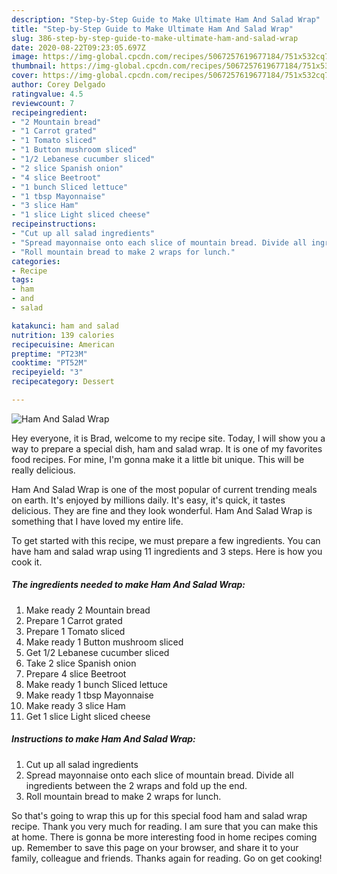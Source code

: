```yaml
---
description: "Step-by-Step Guide to Make Ultimate Ham And Salad Wrap"
title: "Step-by-Step Guide to Make Ultimate Ham And Salad Wrap"
slug: 386-step-by-step-guide-to-make-ultimate-ham-and-salad-wrap
date: 2020-08-22T09:23:05.697Z
image: https://img-global.cpcdn.com/recipes/5067257619677184/751x532cq70/ham-and-salad-wrap-recipe-main-photo.jpg
thumbnail: https://img-global.cpcdn.com/recipes/5067257619677184/751x532cq70/ham-and-salad-wrap-recipe-main-photo.jpg
cover: https://img-global.cpcdn.com/recipes/5067257619677184/751x532cq70/ham-and-salad-wrap-recipe-main-photo.jpg
author: Corey Delgado
ratingvalue: 4.5
reviewcount: 7
recipeingredient:
- "2 Mountain bread"
- "1 Carrot grated"
- "1 Tomato sliced"
- "1 Button mushroom sliced"
- "1/2 Lebanese cucumber sliced"
- "2 slice Spanish onion"
- "4 slice Beetroot"
- "1 bunch Sliced lettuce"
- "1 tbsp Mayonnaise"
- "3 slice Ham"
- "1 slice Light sliced cheese"
recipeinstructions:
- "Cut up all salad ingredients"
- "Spread mayonnaise onto each slice of mountain bread. Divide all ingredients between the 2 wraps and fold up the end."
- "Roll mountain bread to make 2 wraps for lunch."
categories:
- Recipe
tags:
- ham
- and
- salad

katakunci: ham and salad 
nutrition: 139 calories
recipecuisine: American
preptime: "PT23M"
cooktime: "PT52M"
recipeyield: "3"
recipecategory: Dessert

---
```



![Ham And Salad Wrap](https://img-global.cpcdn.com/recipes/5067257619677184/751x532cq70/ham-and-salad-wrap-recipe-main-photo.jpg)

Hey everyone, it is Brad, welcome to my recipe site. Today, I will show you a way to prepare a special dish, ham and salad wrap. It is one of my favorites food recipes. For mine, I'm gonna make it a little bit unique. This will be really delicious.

Ham And Salad Wrap is one of the most popular of current trending meals on earth. It's enjoyed by millions daily. It's easy, it's quick, it tastes delicious. They are fine and they look wonderful. Ham And Salad Wrap is something that I have loved my entire life.




To get started with this recipe, we must prepare a few ingredients. You can have ham and salad wrap using 11 ingredients and 3 steps. Here is how you cook it.

<!--inarticleads1-->

##### The ingredients needed to make Ham And Salad Wrap:

1. Make ready 2 Mountain bread
1. Prepare 1 Carrot grated
1. Prepare 1 Tomato sliced
1. Make ready 1 Button mushroom sliced
1. Get 1/2 Lebanese cucumber sliced
1. Take 2 slice Spanish onion
1. Prepare 4 slice Beetroot
1. Make ready 1 bunch Sliced lettuce
1. Make ready 1 tbsp Mayonnaise
1. Make ready 3 slice Ham
1. Get 1 slice Light sliced cheese




<!--inarticleads2-->

##### Instructions to make Ham And Salad Wrap:

1. Cut up all salad ingredients
1. Spread mayonnaise onto each slice of mountain bread. Divide all ingredients between the 2 wraps and fold up the end.
1. Roll mountain bread to make 2 wraps for lunch.




So that's going to wrap this up for this special food ham and salad wrap recipe. Thank you very much for reading. I am sure that you can make this at home. There is gonna be more interesting food in home recipes coming up. Remember to save this page on your browser, and share it to your family, colleague and friends. Thanks again for reading. Go on get cooking!
